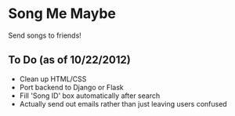 Song Me Maybe
=============
Send songs to friends!

To Do (as of 10/22/2012)
------------------------
* Clean up HTML/CSS
* Port backend to Django or Flask
* Fill 'Song ID' box automatically after search
* Actually send out emails rather than just leaving users confused